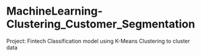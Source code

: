 # MachineLearning-Clustering_Customer_Segmentation
Project: Fintech Classification model using K-Means Clustering to cluster data
